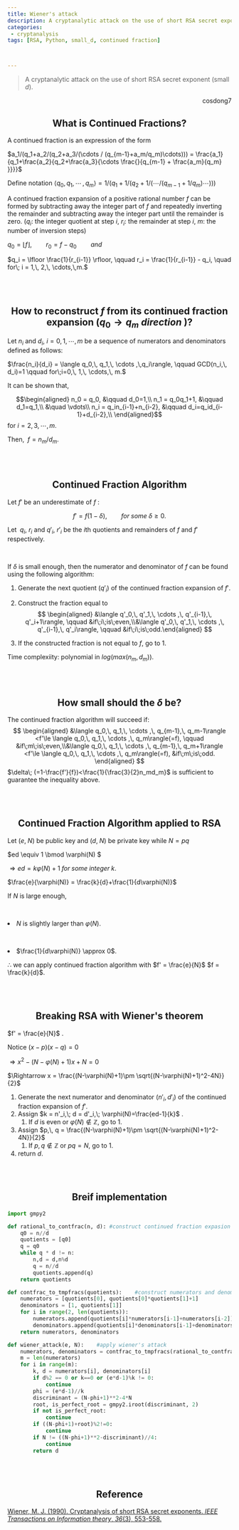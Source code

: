 ```yaml
---
title: Wiener's attack
description: A cryptanalytic attack on the use of short RSA secret exponent (small d).
categories:
 - cryptanalysis
tags: [RSA, Python, small_d, continued fraction]



---
```




> A cryptanalytic attack on the use of short RSA secret exponent (small $d$).

<div style="text-align: right"> cosdong7 </div>



## <center>What is Continued Fractions?</center>

A continued fraction is an expression of the form 

$a_1/(q_1+a_2/(q_2+a_3/(\cdots / (q_{m-1}+a_m/q_m)\cdots))) = \frac{a_1}{q_1+\frac{a_2}{q_2+\frac{a_3}{\cdots \frac{}{q_{m-1} + \frac{a_m}{q_m} }}}}$

Define notation $\langle q_0,\, q_1,\, \cdots\, ,\, q_m\rangle = 1/(q_1+1/(q_2+1/(\cdots / (q_{m-1}+1/q_m)\cdots)))$



A continued fraction expansion of a positive rational number $f$ can be formed by subtracting away the integer part of $f$ and repeatedly inverting the remainder and subtracting away the integer part until the remainder is zero. ($q_i$: the integer quotient at step $i$, $r_i$: the remainder at step $i$, $m$: the number of inversion steps)

$q_0 = \lfloor f \rfloor, \qquad r_0 = f-q_0 \qquad and$

$q_i = \lfloor \frac{1}{r_{i-1}} \rfloor, \qquad r_i = \frac{1}{r_{i-1}} - q_i, \quad for\; i = 1,\, 2,\, \cdots,\,m.$



<br>

<br>

## <center>How to reconstruct $f$ from its continued fraction expansion ($q_0 \rightarrow q_m\; direction$ )?</center>

Let $n_i$ and $d_i$, $i = 0,1,\cdots,m$ be a sequence of numerators and denominators defined as follows: 

$\frac{n_i}{d_i} = \langle q_0,\, q_1,\, \cdots ,\,q_i\rangle, \qquad GCD(n_i,\, d_i)=1 \qquad for\;i=0,\, 1,\, \cdots,\, m.$

It can be shown that,

$$\begin{aligned} n_0 = q_0, &\qquad d_0=1,\\ n_1 = q_0q_1+1, &\qquad d_1=q_1,\\ &\quad \vdots\\ n_i = q_in_{i-1}+n_{i-2}, &\qquad d_i=q_id_{i-1}+d_{i-2},\\  \end{aligned}$$  for $i = 2,\, 3,\, \cdots, \, m.$

Then, $\;f = n_m/d_m.$



<br>

<br>

## <center>Continued Fraction Algorithm</center>

Let $f'$ be an underestimate of $f$ :

$$f'=f(1-\delta),\qquad for\; some\; \delta \ge 0.$$

Let $\;q_i$, $r_i$ and $q'_i$, $r'_i$ be the $i$th quotients and remainders of $f$ and $f'$ respectively.

<br>

If $\delta$ is small enough, then the numerator and denominator of $f$ can be found using the following algorithm:

1. Generate the next quotient ($q'_i$) of the continued fraction expansion of $f'$.

2. Construct the fraction equal to 
   $$
   \begin{aligned} &\langle q'_0,\, q'_1,\, \cdots ,\, q'_{i-1},\, q'_i+1\rangle, \qquad &if\;i\;is\;even,\\&\langle q'_0,\, q'_1,\, \cdots ,\, q'_{i-1},\, q'_i\rangle, \qquad &if\;i\;is\;odd.\end{aligned}
   $$
   

3. If the constructed fraction is not equal to $f$, go to 1.

Time complexiity: polynomial in $log(max(n_m, \, d_m)).$



<br>

<br>



## <center>How small should the $\delta$ be?</center>

The continued fraction algorithm will succeed if:
$$
\begin{aligned} &\langle q_0,\, q_1,\, \cdots ,\, q_{m-1},\, q_m-1\rangle <f'\le \langle q_0,\, q_1,\, \cdots ,\, q_m\rangle(=f), \qquad &if\;m\;is\;even,\\&\langle q_0,\, q_1,\, \cdots ,\, q_{m-1},\, q_m+1\rangle <f'\le \langle q_0,\, q_1,\, \cdots ,\, q_m\rangle(=f),  &if\;m\;is\;odd. \end{aligned}
$$
$\delta\; (=1-\frac{f'}{f})<\frac{1}{\frac{3}{2}n_md_m}$ is sufficient to guarantee the inequality above. 



<br>

<br>



## <center>Continued Fraction Algorithm applied to RSA</center>

Let ($e, \; N$) be public key and ($d, \;N$) be private key while $N = pq$ 

$ed \equiv 1 \bmod \varphi(N) $

$\Rightarrow ed = k\varphi(N)+1\; for\; some\; integer\;k.$

$\frac{e}{\varphi(N)} = \frac{k}{d}+\frac{1}{d\varphi(N)}$

If $N$ is large enough, 

​	<li>$N$ is slightly larger than $\varphi(N)$.

​	<li>$\frac{1}{d\varphi(N)} \approx 0$.

$\therefore$ we can apply continued fraction algorithm with $f' = \frac{e}{N}$  $f = \frac{k}{d}$.



<br>

<br>

## <center>Breaking RSA with Wiener's theorem </center>

$f' = \frac{e}{N}$ .



Notice $(x-p)(x-q) = 0$ 

$\Rightarrow x^2 -(N-\varphi(N)+1)x+N = 0$ 

$\Rightarrow  x = \frac{(N-\varphi(N)+1)\pm \sqrt{(N-\varphi(N)+1)^2-4N}}{2}$



1. Generate the next numerator and denominator ($n'_i,\, d'_i$) of the continued fraction expansion of $f'$. 
2. Assign $k = n'_i,\; d = d'_i,\; \varphi(N)=\frac{ed-1}{k}$ .
   1. If $d$ is even or $\varphi(N) \notin \mathbb{Z}$, go to 1.
3. Assign $p,\, q = \frac{(N-\varphi(N)+1)\pm \sqrt{(N-\varphi(N)+1)^2-4N}}{2}$
   1. If $p,\, q \notin \mathbb{Z}$ or $pq = N$, go to 1.
4. return $d$.



<br>

<br>

## <center>Breif implementation</center>

```python
import gmpy2

def rational_to_contfrac(n, d): #construct continued fraction expasion from n/d
    q0 = n//d
    quotients = [q0]
    q = q0
    while q * d != n:
        n,d = d,n%d
        q = n//d
        quotients.append(q)
    return quotients

def contfrac_to_tmpfracs(quotients):	#construct numerators and denominators from continued fraction expansion
    numerators = [quotients[0], quotients[0]*quotients[1]+1]
    denominators = [1, quotients[1]]
    for i in range(2, len(quotients)):
        numerators.append(quotients[i]*numerators[i-1]+numerators[i-2])
        denominators.append(quotients[i]*denominators[i-1]+denominators[i-2])
    return numerators, denominators

def wiener_attack(e, N):	#apply wiener's attack
    numerators, denominators = contfrac_to_tmpfracs(rational_to_contfrac(e, N))
    m = len(numerators)
    for i in range(m):
        k, d = numerators[i], denominators[i]
        if d%2 == 0 or k==0 or (e*d-1)%k != 0:
            continue
        phi = (e*d-1)//k
        discriminant = (N-phi+1)**2-4*N 
        root, is_perfect_root = gmpy2.iroot(discriminant, 2)
        if not is_perfect_root:
            continue
        if ((N-phi+1)+root)%2!=0:
            continue
        if N != ((N-phi+1)**2-discriminant)//4:
            continue
        return d

```



<br>

<br>



## <center>Reference</center>

[Wiener, M. J. (1990). Cryptanalysis of short RSA secret exponents. *IEEE Transactions on Information theory*, *36*(3), 553-558.](https://ieeexplore.ieee.org/abstract/document/54902?casa_token=HXFOf7_nzMAAAAAA:EK0EuMVoh6MCd2i27TowXexGgsMg_acsQdV4NRGPeh57uh22Mun9d1F0sQWEFNOR8wt_fsWxOQ)

